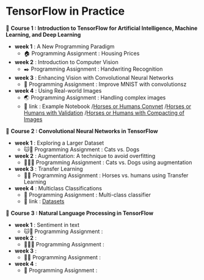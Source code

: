 # TensorFlow in Practice
:pushpin: **Course 1 : Introduction to TensorFlow for Artificial Intelligence, Machine Learning, and Deep Learning**
- **week 1** : A New Programming Paradigm
   - :house: Programming Assignment : Housing Prices
- **week 2** : Introduction to Computer Vision
   - :black_nib:  Programming Assignment : Handwriting Recognition
- **week 3** : Enhancing Vision with Convolutional Neural Networks
   - :muscle: Programming Assignment : Improve MNIST with convolutionsz
- **week 4** : Using Real-world Images
   - :earth_asia: Programming Assignment : Handling complex images
   - :link: link : Example Notebook
      /[Horses or Humans Convnet](https://github.com/lmoroney/dlaicourse/blob/master/Course%201%20-%20Part%208%20-%20Lesson%202%20-%20Notebook.ipynb)
      /[Horses or Humans with Validation](https://github.com/lmoroney/dlaicourse/blob/master/Course%201%20-%20Part%208%20-%20Lesson%203%20-%20Notebook.ipynb)
      /[Horses or Humans with Compacting of Images](https://github.com/lmoroney/dlaicourse/blob/master/Course%201%20-%20Part%208%20-%20Lesson%204%20-%20Notebook.ipynb)
      
:pushpin: **Course 2 : Convolutional Neural Networks in TensorFlow**
- **week 1** : Exploring a Larger Dataset
   - :cat::dog: Programming Assignment : Cats vs. Dogs
- **week 2** : Augmentation: A technique to avoid overfitting
   - :twisted_rightwards_arrows::cat::dog: Programming Assignment : Cats vs. Dogs using augmentation
- **week 3** : Transfer Learning
   - :man::horse: Programming Assignment : Horses vs. humans using Transfer Learning
- **week 4** : Multiclass Classifications
   - :open_hands: Programming Assignment : Multi-class classifier
   - :link: link : [Datasets](https://www.kaggle.com/datamunge/sign-language-mnist/home)

:pushpin: **Course 3 : Natural Language Processing in TensorFlow**
- **week 1** : Sentiment in text
   - :cat::dog: Programming Assignment : 
- **week 2** : 
   - :twisted_rightwards_arrows::cat::dog: Programming Assignment : 
- **week 3** : 
   - :man::horse: Programming Assignment : 
- **week 4** : 
   - :open_hands: Programming Assignment : 
  
